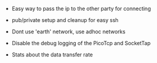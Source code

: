 
* Easy way to pass the ip to the other party for connecting

* pub/private setup and cleanup for easy ssh 

* Dont use 'earth' network, use adhoc networks

* Disable the debug logging of the PicoTcp and SocketTap

* Stats about the data transfer rate